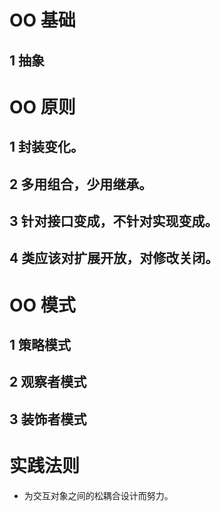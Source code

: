 # OO 基础

## 1 抽象

# OO 原则

## 1 封装变化。

## 2 多用组合，少用继承。

## 3 针对接口变成，不针对实现变成。

## 4 类应该对扩展开放，对修改关闭。

# OO 模式

## 1 策略模式

## 2 观察者模式

## 3 装饰者模式

# 实践法则

- 为交互对象之间的松耦合设计而努力。
